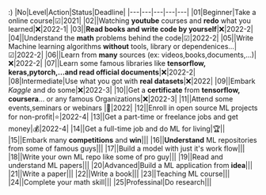 :)
|No|Level|Action|Status|Deadline|
|---|---|---|---|---|
|01|Beginner|Take a online course|☑|2021|
|02||Watching **youtube** courses and **redo**  what you learned|❌|2022-1|
|03||**Read books and write code by yourself**|❌|2022-2|
|04||Understand the **math** problems behind the code|☑|2022-2|
|05||Write Machine learning algorithms **without** tools, library or dependenices...|☑|2022-2|
|06||Learn from **many** sources (ex: videos,books,documents,...)|❌|2022-2|
|07||Learn some famous libraries like **tensorflow, keras,pytorch,...and read official documents**|❌|2022-2|
|08|Intermediate|Use what you got with **real datasets**|❌|2022|
|09||Embark *Kaggle* and do some|❌|2022-3|
|10||Get a **certificate** from **tensorflow, coursera**... or any famous Organizations|❌|2022-3|
|11||Attend some events,seminars or webinars |🙋|2022|
|12||Enroll in open source ML projects for non-profit|⭐|2022-4|
|13||Get a part-time or freelance jobs and get money|💰|2022-4|
|14||Get a full-time job and do ML for living|🏆||
|15||Embark many **competitions** and **win**|||
|16||**Understand** ML repositories from some of famous guys|||
|17||Build a model with just it's work flow|||
|18||Write your own ML repo like some of pro guy|||
|19||Read and understand ML papers|||
|20|Advanced|Build a ML application from **idea**|||
|21||Write a paper|||
|22||Write a book|||
|23||Teaching ML course|||
|24||Complete your math skill|||
|25|Professinal|Do research|||



